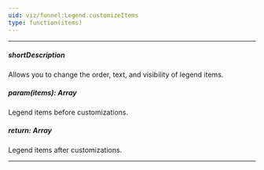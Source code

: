 ```yaml
---
uid: viz/funnel:Legend.customizeItems
type: function(items)
---
```

---
##### shortDescription
Allows you to change the order, text, and visibility of legend items.

##### param(items): Array<FunnelLegendItem>
Legend items before customizations.

##### return: Array<FunnelLegendItem>
Legend items after customizations.

---
